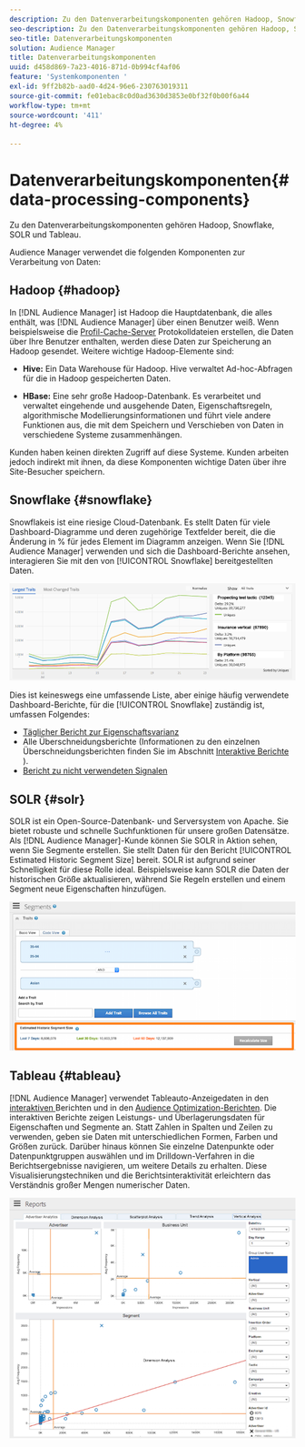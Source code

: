```yaml
---
description: Zu den Datenverarbeitungskomponenten gehören Hadoop, Snowflake, SOLR und Tableau.
seo-description: Zu den Datenverarbeitungskomponenten gehören Hadoop, Snowflake, SOLR und Tableau.
seo-title: Datenverarbeitungskomponenten
solution: Audience Manager
title: Datenverarbeitungskomponenten
uuid: d458d869-7a23-4016-871d-0b994cf4af06
feature: 'Systemkomponenten '
exl-id: 9ff2b82b-aad0-4d24-96e6-230763019311
source-git-commit: fe01ebac8c0d0ad3630d3853e0bf32f0b00f6a44
workflow-type: tm+mt
source-wordcount: '411'
ht-degree: 4%

---
```


# Datenverarbeitungskomponenten{#data-processing-components}

Zu den Datenverarbeitungskomponenten gehören Hadoop, Snowflake, SOLR und Tableau.

<!-- 

c_comproc.xml

 -->

Audience Manager verwendet die folgenden Komponenten zur Verarbeitung von Daten:

## Hadoop {#hadoop}

In [!DNL Audience Manager] ist Hadoop die Hauptdatenbank, die alles enthält, was [!DNL Audience Manager] über einen Benutzer weiß. Wenn beispielsweise die [Profil-Cache-Server](../../reference/system-components/components-data-collection.md) Protokolldateien erstellen, die Daten über Ihre Benutzer enthalten, werden diese Daten zur Speicherung an Hadoop gesendet. Weitere wichtige Hadoop-Elemente sind:

* **Hive:** Ein Data Warehouse für Hadoop. Hive verwaltet Ad-hoc-Abfragen für die in Hadoop gespeicherten Daten.

* **HBase:** Eine sehr große Hadoop-Datenbank. Es verarbeitet und verwaltet eingehende und ausgehende Daten, Eigenschaftsregeln, algorithmische Modellierungsinformationen und führt viele andere Funktionen aus, die mit dem Speichern und Verschieben von Daten in verschiedene Systeme zusammenhängen.

Kunden haben keinen direkten Zugriff auf diese Systeme. Kunden arbeiten jedoch indirekt mit ihnen, da diese Komponenten wichtige Daten über ihre Site-Besucher speichern.

## Snowflake {#snowflake}

[](https://www.snowflake.net/) Snowflakeis ist eine riesige Cloud-Datenbank. Es stellt Daten für viele Dashboard-Diagramme und deren zugehörige Textfelder bereit, die die Änderung in % für jedes Element im Diagramm anzeigen. Wenn Sie [!DNL Audience Manager] verwenden und sich die Dashboard-Berichte ansehen, interagieren Sie mit den von [!UICONTROL Snowflake] bereitgestellten Daten.



![](assets/dashboardreport.png)

Dies ist keineswegs eine umfassende Liste, aber einige häufig verwendete Dashboard-Berichte, für die [!UICONTROL Snowflake] zuständig ist, umfassen Folgendes:

* [Täglicher Bericht zur Eigenschaftsvarianz](/help/using/reporting/audience-optimization-reports/daily-trait-variation-report.md)
* Alle Überschneidungsberichte (Informationen zu den einzelnen Überschneidungsberichten finden Sie im Abschnitt [Interaktive Berichte](/help/using/reporting/dynamic-reports/dynamic-reports.md) ).
* [Bericht zu nicht verwendeten Signalen](/help/using/reporting/dynamic-reports/unused-signals.md)

## SOLR {#solr}

SOLR ist ein Open-Source-Datenbank- und Serversystem von Apache. Sie bietet robuste und schnelle Suchfunktionen für unsere großen Datensätze. Als [!DNL Audience Manager]-Kunde können Sie SOLR in Aktion sehen, wenn Sie Segmente erstellen. Sie stellt Daten für den Bericht [!UICONTROL Estimated Historic Segment Size] bereit. SOLR ist aufgrund seiner Schnelligkeit für diese Rolle ideal. Beispielsweise kann SOLR die Daten der historischen Größe aktualisieren, während Sie Regeln erstellen und einem Segment neue Eigenschaften hinzufügen.



![](assets/audsize.png)

## Tableau {#tableau}

[!DNL Audience Manager] verwendet  [](https://www.tableausoftware.com/) Tableauto-Anzeigedaten in den  [interaktiven ](../../reporting/dynamic-reports/dynamic-reports.md#interactive-and-overlap-reports) Berichten und in den  [Audience Optimization-Berichten](../../reporting/audience-optimization-reports/audience-optimization-reports.md). Die interaktiven Berichte zeigen Leistungs- und Überlagerungsdaten für Eigenschaften und Segmente an. Statt Zahlen in Spalten und Zeilen zu verwenden, geben sie Daten mit unterschiedlichen Formen, Farben und Größen zurück. Darüber hinaus können Sie einzelne Datenpunkte oder Datenpunktgruppen auswählen und im Drilldown-Verfahren in die Berichtsergebnisse navigieren, um weitere Details zu erhalten. Diese Visualisierungstechniken und die Berichtsinteraktivität erleichtern das Verständnis großer Mengen numerischer Daten.



![](assets/advertiser_analytics.png)

